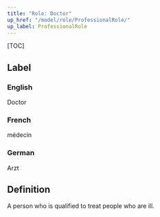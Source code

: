 ```yaml
---
title: "Role: Doctor"
up_href: "/model/role/ProfessionalRole/"
up_label: ProfessionalRole
---
```


[TOC]

## Label

### English
Doctor

### French
médecin

### German
Arzt

## Definition
A person who is qualified to treat people who are ill.
